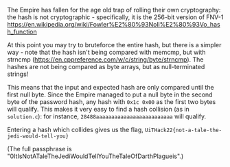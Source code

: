 The Empire has fallen for the age old trap of rolling their own cryptography: 
the hash is not cryptographic - specifically, it is the 256-bit version of FNV-1 https://en.wikipedia.org/wiki/Fowler%E2%80%93Noll%E2%80%93Vo_hash_function

At this point you may try to bruteforce the entire hash, but there is a simpler way - note that the hash isn't being compared with memcmp, but with strncmp (https://en.cppreference.com/w/c/string/byte/strncmp). The hashes are not being compared as byte arrays, but as null-terminated strings!

This means that the input and expected hash are only compared until the first null byte. Since the Empire managed to put a null byte in the second byte of the password hash, any hash with `0x1c 0x00` as the first two bytes will qualify. This makes it very easy to find a hash collision (as in `solution.c`): for instance, `28488aaaaaaaaaaaaaaaaaaaaaaaaa` will qualify.

Entering a hash which collides gives us the flag, `UiTHack22{not-a-tale-the-jedi-would-tell-you}`

(The full passphrase is "0ItIsNotATaleTheJediWouldTellYouTheTaleOfDarthPlagueis".)